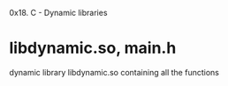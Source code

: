 0x18. C - Dynamic libraries

# libdynamic.so, main.h
dynamic library libdynamic.so containing all the functions
